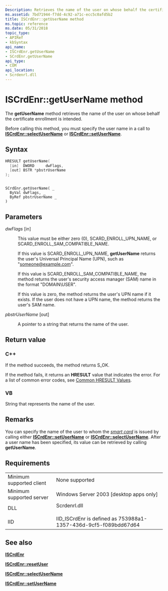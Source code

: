 ```yaml
---
Description: Retrieves the name of the user on whose behalf the certificate enrollment is intended.
ms.assetid: 7bd71944-f7dd-4c92-a71c-ecc5c0afd5b2
title: ISCrdEnr::getUserName method
ms.topic: reference
ms.date: 05/31/2018
topic_type: 
- APIRef
- kbSyntax
api_name: 
- ISCrdEnr.getUserName
- SCrdEnr.getUserName
api_type: 
- COM
api_location: 
- Scrdenrl.dll
---
```


# ISCrdEnr::getUserName method

The **getUserName** method retrieves the name of the user on whose behalf the certificate enrollment is intended.

Before calling this method, you must specify the user name in a call to [**ISCrdEnr::selectUserName**](iscrdenr-selectusername.md) or [**ISCrdEnr::setUserName**](iscrdenr-setusername.md).

## Syntax


```C++
HRESULT getUserName(
  [in]  DWORD     dwFlags,
  [out] BSTR *pbstrUserName
);
```


```VB

SCrdEnr.getUserName( _
  ByVal dwFlags, _
  ByRef pbstrUserName _
)
```





## Parameters

<dl> <dt>

*dwFlags* \[in\]
</dt> <dd>

This value must be either zero (0), SCARD\_ENROLL\_UPN\_NAME, or SCARD\_ENROLL\_SAM\_COMPATIBLE\_NAME.

If this value is SCARD\_ENROLL\_UPN\_NAME, **getUserName** returns the user's Universal Principal Name (UPN), such as "someone@example.com".

If this value is SCARD\_ENROLL\_SAM\_COMPATIBLE\_NAME, the method returns the user's security access manager (SAM) name in the format "DOMAIN\\USER".

If this value is zero, the method returns the user's UPN name if it exists. If the user does not have a UPN name, the method returns the user's SAM name.

</dd> <dt>

*pbstrUserName* \[out\]
</dt> <dd>

A pointer to a string that returns the name of the user.

</dd> </dl>

## Return value

### C++

If the method succeeds, the method returns S\_OK.

If the method fails, it returns an **HRESULT** value that indicates the error. For a list of common error codes, see [Common HRESULT Values](common-hresult-values.md).

### VB

String that represents the name of the user.

## Remarks

You can specify the name of the user to whom the [*smart card*](https://msdn.microsoft.com/en-us/library/ms721625(v=VS.85).aspx) is issued by calling either [**ISCrdEnr::setUserName**](iscrdenr-setusername.md) or [**ISCrdEnr::selectUserName**](iscrdenr-selectusername.md). After a user name has been specified, its value can be retrieved by calling **getUserName**.

## Requirements



|                                     |                                                                                         |
|-------------------------------------|-----------------------------------------------------------------------------------------|
| Minimum supported client<br/> | None supported<br/>                                                               |
| Minimum supported server<br/> | Windows Server 2003 \[desktop apps only\]<br/>                                    |
| DLL<br/>                      | <dl> <dt>Scrdenrl.dll</dt> </dl> |
| IID<br/>                      | IID\_ISCrdEnr is defined as 753988a1-1357-436d-9cf5-f089bdd67d64<br/>             |



## See also

<dl> <dt>

[**ISCrdEnr**](iscrdenr.md)
</dt> <dt>

[**ISCrdEnr::resetUser**](iscrdenr-resetuser.md)
</dt> <dt>

[**ISCrdEnr::selectUserName**](iscrdenr-selectusername.md)
</dt> <dt>

[**ISCrdEnr::setUserName**](iscrdenr-setusername.md)
</dt> </dl>

 

 




